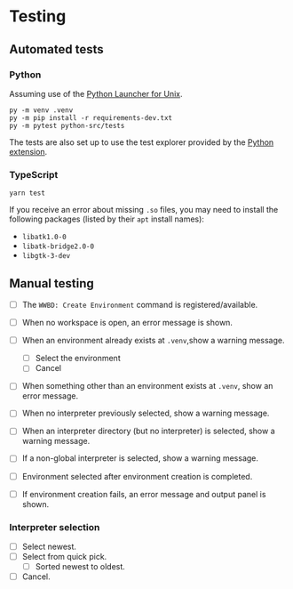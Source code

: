 # Testing

## Automated tests

### Python

Assuming use of the [Python Launcher for Unix](https://github.com/brettcannon/python-launcher).

```terminal
py -m venv .venv
py -m pip install -r requirements-dev.txt
py -m pytest python-src/tests
```

The tests are also set up to use the test explorer provided by the
[Python extension](https://aka.ms/pvsc-marketplace).


### TypeScript

```terminal
yarn test
```

If you receive an error about missing `.so` files, you may need to install the
following packages (listed by their `apt` install names):

- `libatk1.0-0`
- `libatk-bridge2.0-0`
- `libgtk-3-dev`


## Manual testing

- [ ] The `WWBD: Create Environment` command is registered/available.
- [ ] When no workspace is open, an error message is shown.
- [ ] When an environment already exists at `.venv`,show a warning message.
  - [ ] Select the environment
  - [ ] Cancel
- [ ] When something other than an environment exists at `.venv`, show an error
      message.
- [ ] When no interpreter previously selected, show a warning message.
- [ ] When an interpreter directory (but no interpreter) is selected, show a
      warning message.
- [ ] If a non-global interpreter is selected, show a warning message.
- [ ] Environment selected after environment creation is completed.
- [ ] If environment creation fails, an error message and output panel is shown.


### Interpreter selection

- [ ] Select newest.
- [ ] Select from quick pick.
  - [ ] Sorted newest to oldest.
- [ ] Cancel.
